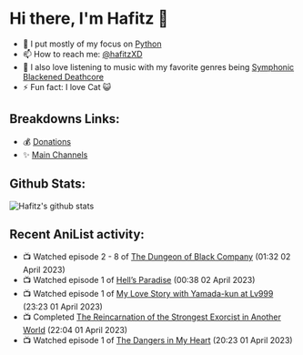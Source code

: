 # Hi there, I'm Hafitz 👋
- 🐍 I put mostly of my focus on [Python](https://python.org)
- 📫 How to reach me: [@hafitzXD](https://t.me/hafitzXD)
- 🎵 I also love listening to music with my favorite genres being [Symphonic Blackened Deathcore](https://youtu.be/qyYmS_iBcy4)
- ⚡ Fun fact: I love Cat 😺

## Breakdowns Links:
- 💰 [Donations](https://t.me/TheBreakdowns/2)
- ✨ [Main Channels](https://t.me/TheBreakdowns)

## Github Stats:
![Hafitz's github stats](https://github-readme-stats.vercel.app/api?username=breakdowns&show_icons=true&count_private=true&bg_color=00000000&text_color=777)

## Recent AniList activity:
<!-- ANILIST_ACTIVITY:start -->

-   📺 Watched episode 2 - 8 of [The Dungeon of Black Company](https://anilist.co/anime/120608) (01:32 02 April 2023)
-   📺 Watched episode 1 of [Hell’s Paradise](https://anilist.co/anime/128893) (00:38 02 April 2023)
-   📺 Watched episode 1 of [My Love Story with Yamada-kun at Lv999](https://anilist.co/anime/154965) (23:23 01 April 2023)
-   📺 Completed [The Reincarnation of the Strongest Exorcist in Another World](https://anilist.co/anime/144553) (22:04 01 April 2023)
-   📺 Watched episode 1 of [The Dangers in My Heart](https://anilist.co/anime/153152) (20:23 01 April 2023)

<!-- ANILIST_ACTIVITY:end -->
